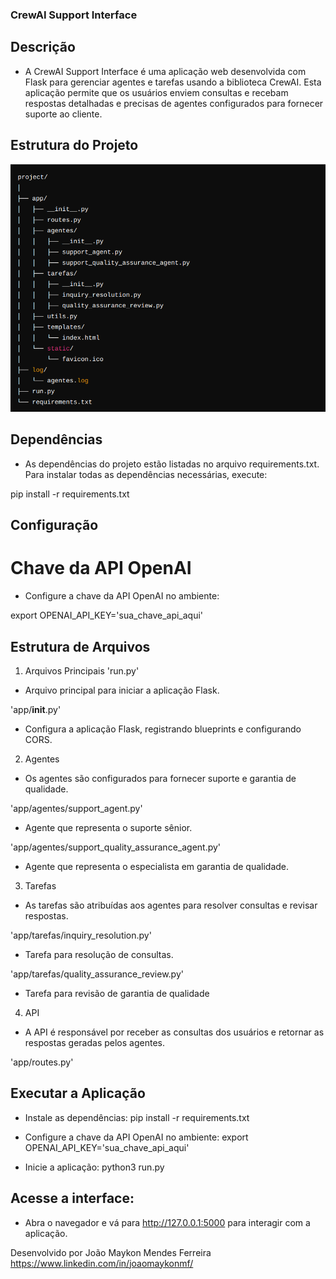 ### CrewAI Support Interface
## Descrição
- A CrewAI Support Interface é uma aplicação web desenvolvida com Flask para gerenciar agentes e tarefas usando a biblioteca CrewAI. Esta aplicação permite que os usuários enviem consultas e recebam respostas detalhadas e precisas de agentes configurados para fornecer suporte ao cliente.

## Estrutura do Projeto
![alt text](image.png)  

## Dependências
- As dependências do projeto estão listadas no arquivo requirements.txt. Para instalar todas as dependências necessárias, execute:

pip install -r requirements.txt

## Configuração
# Chave da API OpenAI
- Configure a chave da API OpenAI no ambiente:

export OPENAI_API_KEY='sua_chave_api_aqui'

## Estrutura de Arquivos
1. Arquivos Principais
'run.py'
- Arquivo principal para iniciar a aplicação Flask.

'app/__init__.py'

- Configura a aplicação Flask, registrando blueprints e configurando CORS.

2. Agentes
- Os agentes são configurados para fornecer suporte e garantia de qualidade.

'app/agentes/support_agent.py'
- Agente que representa o suporte sênior.

'app/agentes/support_quality_assurance_agent.py'
- Agente que representa o especialista em garantia de qualidade.

3. Tarefas
- As tarefas são atribuídas aos agentes para resolver consultas e revisar respostas.

'app/tarefas/inquiry_resolution.py'
- Tarefa para resolução de consultas.

'app/tarefas/quality_assurance_review.py'
- Tarefa para revisão de garantia de qualidade

4. API
- A API é responsável por receber as consultas dos usuários e retornar as respostas geradas pelos agentes.

'app/routes.py'

## Executar a Aplicação
- Instale as dependências:
pip install -r requirements.txt

- Configure a chave da API OpenAI no ambiente:
export OPENAI_API_KEY='sua_chave_api_aqui'

- Inicie a aplicação:
python3 run.py

## Acesse a interface:
- Abra o navegador e vá para http://127.0.0.1:5000 para interagir com a aplicação.

Desenvolvido por João Maykon Mendes Ferreira
https://www.linkedin.com/in/joaomaykonmf/